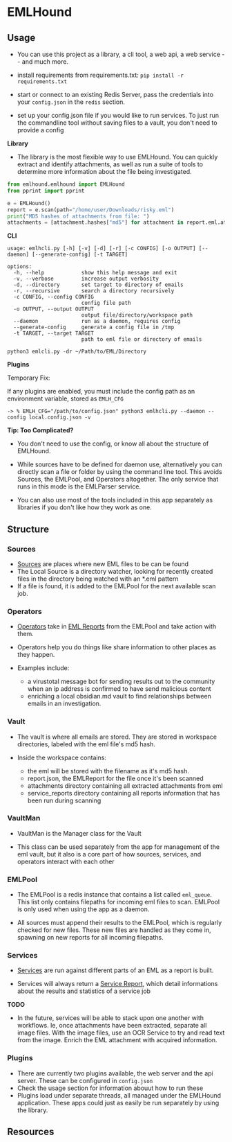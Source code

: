 # EMLHound

## Usage

- You can use this project as a library, a cli tool, a web api, a web service -- and much more.

- install requirements from requirements.txt: `pip install -r requirements.txt`
- start or connect to an existing Redis Server, pass the credentials into your `config.json` in the `redis` section. 
- set up your config.json file if you would like to run services. To just run the commandline tool without saving files to a vault, you don't need to provide a config



**Library**

- The library is the most flexible way to use EMLHound. You can quickly extract and identify attachments, as well as run a suite of tools to determine more information about the file being investigated. 

```python
from emlhound.emlhound import EMLHound
from pprint import pprint

e = EMLHound()
report = e.scan(path="/home/user/Downloads/risky.eml")
print("MD5 hashes of attachments from file: ")
attachments = [attachment.hashes["md5"] for attachment in report.eml.attachments]

```

**CLI**

```
usage: emlhcli.py [-h] [-v] [-d] [-r] [-c CONFIG] [-o OUTPUT] [--daemon] [--generate-config] [-t TARGET]

options:
  -h, --help            show this help message and exit
  -v, --verbose         increase output verbosity
  -d, --directory       set target to directory of emails
  -r, --recursive       search a directory recursively
  -c CONFIG, --config CONFIG
                        config file path
  -o OUTPUT, --output OUTPUT
                        output file/directory/workspace path
  --daemon              run as a daemon, requires config
  --generate-config     generate a config file in /tmp
  -t TARGET, --target TARGET
                        path to eml file or directory of emails
```

`python3 emlcli.py -dr ~/Path/to/EML/Directory`


**Plugins**

Temporary Fix:

If any plugins are enabled, you must include the config path as an environment variable, stored as `EMLH_CFG`

`-> % EMLH_CFG="/path/to/config.json" python3 emlhcli.py --daemon --config local.config.json -v`




**Tip: Too Complicated?**
- You don't need to use the config, or know all about the structure of EMLHound.

-  While sources have to be defined for daemon use, alternatively you can directly scan a file or folder by using the command line tool. This avoids Sources, the EMLPool, and Operators altogether. The only service that runs in this mode is the EMLParser service.

- You can also use most of the tools included in this app separately as libraries if you don't like how they work as one.


## Structure

### Sources

- [Sources](docs/Sources/README.md) are places where new EML files to be  can be found
- The Local Source is a directory watcher, looking for recently created files in the directory being watched with an *.eml pattern
- If a file is found, it is added to the EMLPool for the next available scan job.

### Operators

- [Operators](docs/Operators/README.md) take in [EML Reports](docs/Reports) from the EMLPool and take action with them. 
- Operators help you do things like share information to other places as they happen.

- Examples include:
  - a virustotal message bot for sending results out to the community when an ip address is confirmed to have send malicious content
  - enriching a local obsidian.md vault to find relationships between emails in an investigation.

### Vault

- The vault is where all emails are stored. They are stored in workspace directories, labeled with the eml file's md5 hash.

- Inside the workspace contains:
  - the eml will be stored with the filename as it's md5 hash.
  - report.json, the EMLReport for the file once it's been scanned
  - attachments directory containing all extracted attachments from eml
  - service_reports directory containing all reports information that has been run during scanning

### VaultMan
 
 - VaultMan is the Manager class for the Vault
 
 - This class can be used separately from the app for management of the eml vault, but it also is a core part of how sources, services, and operators interact with each other

### EMLPool
  
  - The EMLPool is a redis instance that contains a list called `eml_queue`. This list only contains filepaths for incoming eml files to scan. EMLPool is only used when using the app as a daemon.

  - All sources must append their results to the EMLPool, which is regularly checked for new files. These new files are handled as they come in, spawning on new reports for all incoming filepaths.
### Services 

- [Services](docs/Services/README.md) are run against different parts of an EML as a report is built.

- Services will always return a [Service Report](docs/Reports), which detail informations about the results and statistics of a service job

**TODO**
- In the future, services will be able to stack upon one another with workflows. Ie, once attachments have been extracted, separate all image files. With the image files, use an OCR Service to try and read text from the image. Enrich the EML attachment with acquired information.


### Plugins

- There are currently two plugins available, the web server and the api server. These can be configured in `config.json`
- Check the usage section for information abouut how to run these
- Plugins load under separate threads, all managed under the EMLHound application. These apps could just as easily be run separately by using the library.


## Resources

[]()



